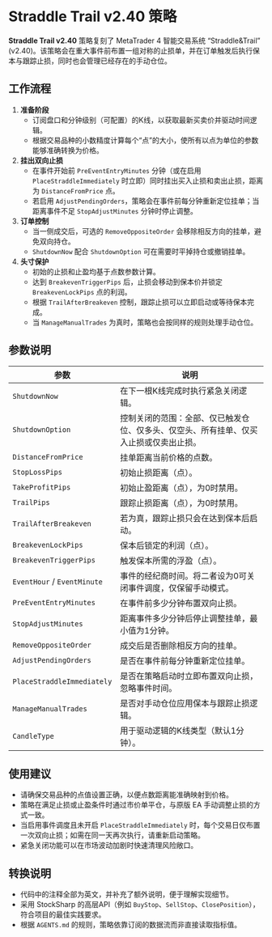 # Straddle Trail v2.40 策略

**Straddle Trail v2.40** 策略复刻了 MetaTrader 4 智能交易系统 “Straddle&Trail” (v2.40)。该策略会在重大事件前布置一组对称的止损单，并在订单触发后执行保本与跟踪止损，同时也会管理已经存在的手动仓位。

## 工作流程

1. **准备阶段**
   - 订阅盘口和分钟级别（可配置）的K线，以获取最新买卖价并驱动时间逻辑。
   - 根据交易品种的小数精度计算每个“点”的大小，使所有以点为单位的参数能够准确转换为价格。
2. **挂出双向止损**
   - 在事件开始前 `PreEventEntryMinutes` 分钟（或在启用 `PlaceStraddleImmediately` 时立即）同时挂出买入止损和卖出止损，距离为 `DistanceFromPrice` 点。
   - 若启用 `AdjustPendingOrders`，策略会在事件前每分钟重新定位挂单；当距离事件不足 `StopAdjustMinutes` 分钟时停止调整。
3. **订单控制**
   - 当一侧成交后，可选的 `RemoveOppositeOrder` 会移除相反方向的挂单，避免双向持仓。
   - `ShutdownNow` 配合 `ShutdownOption` 可在需要时平掉持仓或撤销挂单。
4. **头寸保护**
   - 初始的止损和止盈均基于点数参数计算。
   - 达到 `BreakevenTriggerPips` 后，止损会移动到保本价并锁定 `BreakevenLockPips` 点的利润。
   - 根据 `TrailAfterBreakeven` 控制，跟踪止损可以立即启动或等待保本完成。
   - 当 `ManageManualTrades` 为真时，策略也会按同样的规则处理手动仓位。

## 参数说明

| 参数 | 说明 |
|------|------|
| `ShutdownNow` | 在下一根K线完成时执行紧急关闭逻辑。 |
| `ShutdownOption` | 控制关闭的范围：全部、仅已触发仓位、仅多头、仅空头、所有挂单、仅买入止损或仅卖出止损。 |
| `DistanceFromPrice` | 挂单距离当前价格的点数。 |
| `StopLossPips` | 初始止损距离（点）。 |
| `TakeProfitPips` | 初始止盈距离（点），为0时禁用。 |
| `TrailPips` | 跟踪止损距离（点），为0时禁用。 |
| `TrailAfterBreakeven` | 若为真，跟踪止损只会在达到保本后启动。 |
| `BreakevenLockPips` | 保本后锁定的利润（点）。 |
| `BreakevenTriggerPips` | 触发保本所需的浮盈（点）。 |
| `EventHour` / `EventMinute` | 事件的经纪商时间。将二者设为0可关闭事件调度，仅保留手动模式。 |
| `PreEventEntryMinutes` | 在事件前多少分钟布置双向止损。 |
| `StopAdjustMinutes` | 距离事件多少分钟后停止调整挂单，最小值为1分钟。 |
| `RemoveOppositeOrder` | 成交后是否删除相反方向的挂单。 |
| `AdjustPendingOrders` | 是否在事件前每分钟重新定位挂单。 |
| `PlaceStraddleImmediately` | 是否在策略启动时立即布置双向止损，忽略事件时间。 |
| `ManageManualTrades` | 是否对手动仓位应用保本与跟踪止损逻辑。 |
| `CandleType` | 用于驱动逻辑的K线类型（默认1分钟）。 |

## 使用建议

- 请确保交易品种的点值设置正确，以便点数距离能准确映射到价格。
- 策略在满足止损或止盈条件时通过市价单平仓，与原版 EA 手动调整止损的方式一致。
- 当启用事件调度且未开启 `PlaceStraddleImmediately` 时，每个交易日仅布置一次双向止损；如需在同一天再次执行，请重新启动策略。
- 紧急关闭功能可以在市场波动加剧时快速清理风险敞口。

## 转换说明

- 代码中的注释全部为英文，并补充了额外说明，便于理解实现细节。
- 采用 StockSharp 的高层API（例如 `BuyStop`、`SellStop`、`ClosePosition`），符合项目的最佳实践要求。
- 根据 `AGENTS.md` 的规则，策略依靠订阅的数据流而非直接读取指标值。
